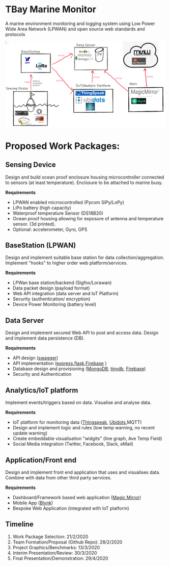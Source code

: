 # TBay Marine Monitor 

A marine environment monitoring and logging system using Low Power Wide Area Network (LPWAN) and open source web standards and protocols

![Overview](./img/overview.png)

# Proposed Work Packages:

## Sensing Device

Design and build ocean proof enclosure housing microcontroller connected to sensors (at least temperature). Enclosure to be attached to marine buoy.

**Requirements**

- LPWAN enabled micrrocontrolled (Pycom SiPy/LoPy)
- LiPo battery (high capacity)
- Waterproof temperature Sensor (DS18B20)
- Ocean proof housing allowing for exposure of antenna and temperature sensor. (3d printed).
- Optional: accelerometer, Gyro, GPS

## BaseStation (LPWAN)

Design and implement suitable base station for data collection/aggregation. Implement "hooks" to higher order web platform/services.

**Requirements**

- LPWan base station/backend (Sigfox/Lorawan)
- Data packet design (payload format)
- Web API integration (data server and IoT Platform)
- Security (authentication/ encryption)
- Device Power Monitoring (battery level)

## Data Server

Design and implement secured Web API to post and access data. Design and implement data persistence (DB).

**Requirements**

- API design ([swagger](swagger.io))
- API implementation ([express](https://expressjs.com/),[flask](https://www.palletsprojects.com/p/flask/),[Firebase](https://firebase.google.com/) )
- Database design and provisioning ([MongoDB](https://www.mongodb.com/), [tinydb](https://tinydb.readthedocs.io/en/latest/), [Firebase](https://firebase.google.com/))
- Security and Authentication

## Analytics/IoT platform

Implement events/triggers based on data. Visualise and analyse data.

**Requirements**

- IoT platform for monitoring data ([Thingspeak](https://thingspeak.com/), [Ubidots](https://ubidots.com/),MQTT)
- Design and implement logic and rules (low temp warning, no recent update warning)
- Create embeddable visualisation "widgits" (line graph, Ave Temp Field)
- Social Media integration (Twitter, Facebook, Slack, eMail)

## Application/Front end

Design and implement front end application that uses and visualises data. Combine with data from other third party services.

**Requirements**

- Dashboard/Framework based web application ([Magic Mirror](https://magicmirror.builders/))
- Mobile App ([Blynk](https://blynk.io/))
- Bespoke Web Application (integrated with IoT platform)

## Timeline

1. Work Package Selection: 21/2/2020
2. Team Formation/Proposal (Github Repo): 28/2/2020
3. Project Graphics/Benchmarks: 13/3/2020
4. Interim Presentation/Review: 30/3/2020
5. Final Presentation/Demonstration: 29/4/2020

## 
